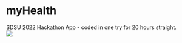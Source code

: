 # myHealth
SDSU 2022 Hackathon App - coded in one try for 20 hours straight.
<br />
<img src="https://i.ibb.co/crcmRdz/mya.png?raw=true"> 
